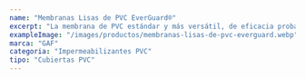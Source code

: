 ```yaml
---
name: "Membranas Lisas de PVC EverGuard®"
excerpt: "La membrana de PVC estándar y más versátil, de eficacia probada para cualquier método de instalación."
exampleImage: "/images/productos/membranas-lisas-de-pvc-everguard.webp"
marca: "GAF"
categoria: "Impermeabilizantes PVC"
tipo: "Cubiertas PVC"
---
```

